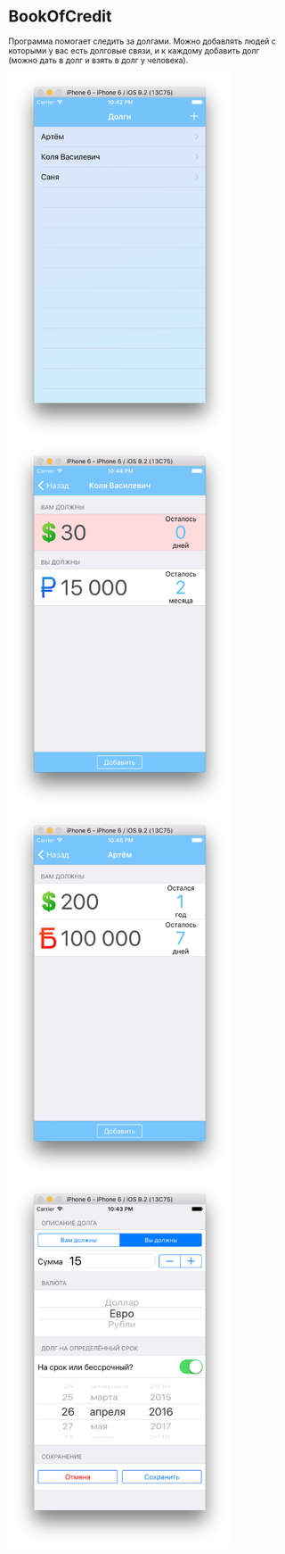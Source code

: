 # BookOfCredit

 Программа помогает следить за долгами. Можно добавлять людей с которыми у вас есть долговые связи, и к каждому добавить долг (можно дать в долг и взять в долг у человека).
 
 <img src="/images/1.png" width="400">
 <img src="/images/2.png" width="400">
 <img src="/images/3.png" width="400">
 <img src="/images/4.png" width="400">
